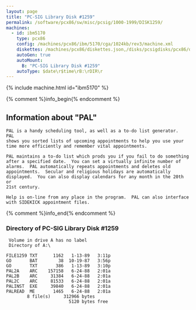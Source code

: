 ```yaml
---
layout: page
title: "PC-SIG Library Disk #1259"
permalink: /software/pcx86/sw/misc/pcsig/1000-1999/DISK1259/
machines:
  - id: ibm5170
    type: pcx86
    config: /machines/pcx86/ibm/5170/cga/1024kb/rev3/machine.xml
    diskettes: /machines/pcx86/diskettes.json,/disks/pcsigdisks/pcx86/diskettes.json
    autoGen: true
    autoMount:
      B: "PC-SIG Library Disk #1259"
    autoType: $date\r$time\rB:\rDIR\r
---
```


{% include machine.html id="ibm5170" %}

{% comment %}info_begin{% endcomment %}

## Information about "PAL"

    PAL is a handy scheduling tool, as well as a to-do list generator.  PAL
    shows you sorted lists of upcoming appointments to help you use your
    time more efficiently and remember vital appointments.
    
    PAL maintains a to-do list which prods you if you fail to do something
    after a specified date.  You can set a virtually infinite number of
    alarms.  PAL automatically repeats appointments and deletes old
    appointments.  Secular and religious holidays are automatically
    displayed.  You can also display calendars for any month in the 20th or
    21st century.
    
    Help is on-line from any place in the program.  PAL can also interface
    with SIDEKICK appointment files.
{% comment %}info_end{% endcomment %}


### Directory of PC-SIG Library Disk #1259

     Volume in drive A has no label
     Directory of A:\

    FILE1259 TXT      1162   1-13-89   3:11p
    GO       BAT        38  10-19-87   3:56p
    GO       TXT       386   1-13-89   3:10p
    PAL2A    ARC    157158   6-24-88   2:01a
    PAL2B    ARC     31384   6-24-88   2:01a
    PAL2C    ARC     81533   6-24-88   2:01a
    PALINST  EXE     39840   6-24-88   2:01a
    PALREAD  ME       1465   6-24-88   2:01a
            8 file(s)     312966 bytes
                            5120 bytes free
